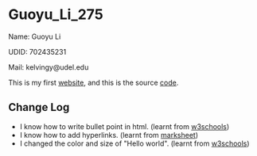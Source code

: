 # Guoyu_Li_275
<p>Name: Guoyu Li</p>
<p>UDID: 702435231</p>
<p>Mail: kelvingy@udel.edu</p>

<p>This is my first <a href="https://kelvingy.github.io/Guoyu_Li_275/myportf.html">website</a>, and this is the source <a href="https://github.com/kelvingy/Guoyu_Li_275/blob/main/myportf.html">code</a>.</p>

<h2>Change Log</h2>
<ul>
  <li>I know how to write bullet point in html. (learnt from <a href="https://www.w3schools.com/html/html_lists.asp">w3schools</a>)</li>
  <li>I know how to add hyperlinks. (learnt from <a href="https://marksheet.io/html-links.html">marksheet</a>)</li>
  <li>I changed the color and size of "Hello world". (learnt from <a href="https://www.w3schools.com/html/html_colors.asp">w3schools</a>)</li>
</ul>  


